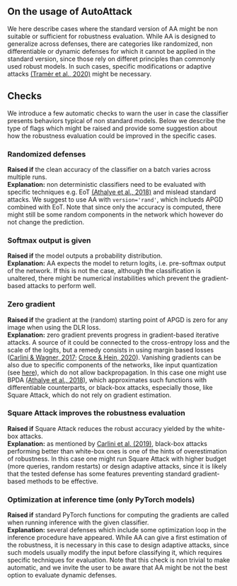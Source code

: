 ## On the usage of AutoAttack

We here describe cases where the standard version of AA might be non suitable or sufficient for robustness evaluation. While AA is designed to generalize across defenses, there are categories like
randomized, non differentiable or dynamic defenses for which it cannot be applied in the standard version, since those rely on differet principles than commonly used robust models. In such cases,
specific modifications or adaptive attacks [(Tramèr et al., 2020)]() might be necessary.

## Checks
We introduce a few automatic checks to warn the user in case the classifier presents behaviors typical of non standard models. Below we describe the type of flags which might be raised and provide
some suggestion about how the robustness evaluation could be improved in the specific cases.

### Randomized defenses
**Raised if** the clean accuracy of the classifier on a batch varies across multiple runs.\
**Explanation:** non deterministic classifiers need to be evaluated with specific techniques e.g. EoT [(Athalye et al., 2018)]() and mislead
standard attacks. We suggest to use AA with `version='rand'`, which inclueds APGD combined with EoT. Note that since only the accuracy is computed, there might still be some random components
in the network which however do not change the prediction.

### Softmax output is given
**Raised if** the model outputs a probability distribution. \
**Explanation:** AA expects the model to return logits, i.e. pre-softmax output of the network. If this is not the case, although the classification is unaltered,
there might be numerical instabilities which prevent the gradient-based attacks to perform well.

### Zero gradient
**Raised if** the gradient at the (random) starting point of APGD is zero for any image when using the DLR loss. \
**Explanation:** zero gradient prevents progress in gradient-based iterative attacks. A source of it could be connected to the cross-entropy loss and the scale of the logits, but a remedy consists in
using margin based losses ([Carlini & Wagner, 2017](); [Croce & Hein, 2020]()). Vanishing gradients can be also due to specific components of the networks, like input quantization (see [here]()), which do not allow
backpropagation. In this case one might use BPDA [(Athalye et al., 2018)](), which approximates such functions with differentiable counterparts, or black-box attacks, especially those, like Square Attack, which do not rely on
gradient estimation.

### Square Attack improves the robustness evaluation
**Raised if** Square Attack reduces the robust accuracy yielded by the white-box attacks. \
**Explanation:** as mentioned by [Carlini et al. (2019)](), black-box attacks performing better than white-box ones is one of the hints of overestimation of robustness. In this case one might run
Square Attack with higher budget (more queries, random restarts) or design adaptive attacks, since it is likely that the tested defense has some features preventing standard gradient-based methods
to be effective.

### Optimization at inference time (only PyTorch models)
**Raised if** standard PyTorch functions for computing the gradients are called when running inference with the given classifier. \
**Explanation:** several defenses which include some optimization loop in the inference procedure have appeared. While AA can give a first estimation of the robustness, it is necessary in this case
to design adaptive attacks, since such models usually modify the input before classifying it, which requires specific techniques for evaluation. Note that this check is non trivial to make automatic,
and we invite the user to be aware that AA might be not the best option to evaluate dynamic defenses.